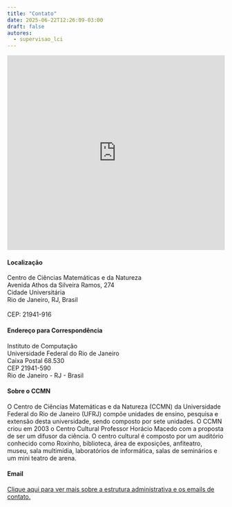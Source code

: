 ```yaml
---
title: "Contato"
date: 2025-06-22T12:26:09-03:00
draft: false
autores:
  - supervisao_lci
---
```


<iframe src="https://www.google.com/maps/embed?pb=!1m18!1m12!1m3!1d4504.672350911499!2d-43.23504112382224!3d-22.857907736127657!2m3!1f0!2f0!3f0!3m2!1i1024!2i768!4f13.1!3m3!1m2!1s0x9979380b89e165%3A0xa455d04c6ad54749!2sFaculty%20of%20Computer%20Science%20-%20UFRJ!5e1!3m2!1sen!2sbr!4v1750606074297!5m2!1sen!2sbr" width="100%" height="450" style="border:0;" allowfullscreen="" loading="lazy" referrerpolicy="no-referrer-when-downgrade"></iframe>

#### Localização

Centro de Ciências Matemáticas e da Natureza\
Avenida Athos da Silveira Ramos, 274\
Cidade Universitária\
Rio de Janeiro, RJ, Brasil\
\
CEP: 21941-916

#### Endereço para Correspondência

Instituto de Computação\
Universidade Federal do Rio de Janeiro\
Caixa Postal 68.530\
CEP 21941-590\
Rio de Janeiro - RJ - Brasil

#### Sobre o CCMN

O Centro de Ciências Matemáticas e da Natureza (CCMN) da Universidade Federal do Rio de Janeiro (UFRJ) compõe unidades de ensino, pesquisa e extensão desta universidade, sendo composto por sete unidades. O CCMN criou em 2003 o Centro Cultural Professor Horácio Macedo com a proposta de ser um difusor da ciência. O centro cultural é composto por um auditório conhecido como Roxinho, biblioteca, área de exposições, anfiteatro, museu, sala multimídia, laboratórios de informática, salas de seminários e um mini teatro de arena.

#### Email

[Clique aqui para ver mais sobre a estrutura administrativa e os emails de contato.](/info/estrutura-administrativa)

